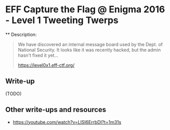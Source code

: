 # EFF Capture the Flag @ Enigma 2016 - Level 1 Tweeting Twerps

** Description:

> We have discovered an internal message board used by the Dept. of National Security. It looks like it was recently hacked, but the admin hasn't fixed it yet...
>
> https://level0x1.eff-ctf.org/

## Write-up

(TODO)

## Other write-ups and resources

* <https://youtube.com/watch?v=LlSI6ErrbDI?t=1m31s>
